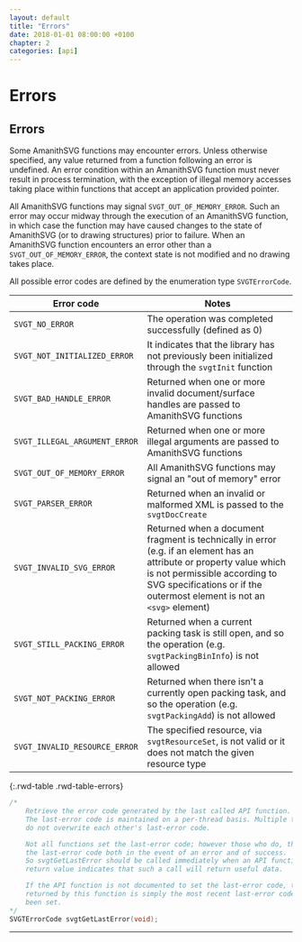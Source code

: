 ```yaml
---
layout: default
title: "Errors"
date: 2018-01-01 08:00:00 +0100
chapter: 2
categories: [api]
---
```


# Errors

## Errors

Some AmanithSVG functions may encounter errors. Unless otherwise specified, any value returned from a function following an error is undefined. An error condition within an AmanithSVG function must never result in process termination, with the exception of illegal memory accesses taking place within functions that accept an application provided pointer.

All AmanithSVG functions may signal `SVGT_OUT_OF_MEMORY_ERROR`. Such an error may occur midway through the execution of an AmanithSVG function, in which case the function may have caused changes to the state of AmanithSVG (or to drawing structures) prior to failure. When an AmanithSVG function encounters an error other than a `SVGT_OUT_OF_MEMORY_ERROR`, the context state is not modified and no drawing takes place.

All possible error codes are defined by the enumeration type `SVGTErrorCode`.

| Error code | Notes |
| ----- | ----- |
| `SVGT_NO_ERROR` | The operation was completed successfully (defined as 0) |
| `SVGT_NOT_INITIALIZED_ERROR` | It indicates that the library has not previously been initialized through the `svgtInit` function |
| `SVGT_BAD_HANDLE_ERROR` | Returned when one or more invalid document/surface handles are passed to AmanithSVG functions |
| `SVGT_ILLEGAL_ARGUMENT_ERROR` | Returned when one or more illegal arguments are passed to AmanithSVG functions |
| `SVGT_OUT_OF_MEMORY_ERROR` | All AmanithSVG functions may signal an "out of memory" error |
| `SVGT_PARSER_ERROR` | Returned when an invalid or malformed XML is passed to the `svgtDocCreate` |
| `SVGT_INVALID_SVG_ERROR` | Returned when a document fragment is technically in error (e.g. if an element has an attribute or property value which is not permissible according to SVG specifications or if the outermost element is not an `<svg>` element) |
| `SVGT_STILL_PACKING_ERROR` | Returned when a current packing task is still open, and so the operation (e.g. `svgtPackingBinInfo`) is not allowed |
| `SVGT_NOT_PACKING_ERROR` | Returned when there isn't a currently open packing task, and so the operation (e.g. `svgtPackingAdd`) is not allowed |
| `SVGT_INVALID_RESOURCE_ERROR` | The specified resource, via `svgtResourceSet`, is not valid or it does not match the given resource type |
{:.rwd-table .rwd-table-errors}

```c
/*
    Retrieve the error code generated by the last called API function.
    The last-error code is maintained on a per-thread basis. Multiple threads
    do not overwrite each other's last-error code.

    Not all functions set the last-error code; however those who do, they set
    the last-error code both in the event of an error and of success.
    So svgtGetLastError should be called immediately when an API function's
    return value indicates that such a call will return useful data.

    If the API function is not documented to set the last-error code, the value
    returned by this function is simply the most recent last-error code to have
    been set.
*/
SVGTErrorCode svgtGetLastError(void);
```

---
